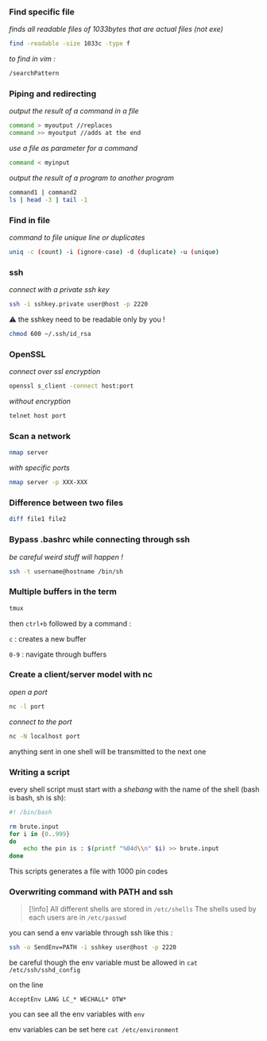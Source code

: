 ### Find specific file

_finds all readable files of 1033bytes that are actual files (not exe)_

```bash
find -readable -size 1033c -type f
```

_to find in vim :_

```bash
/searchPattern
```

### Piping and redirecting

_output the result of a command in a file_

```bash
command > myoutput //replaces
command >> myoutput //adds at the end
```

_use a file as parameter for a command_

```bash
command < myinput
```

_output the result of a program to another program_

```bash
command1 | command2 
ls | head -3 | tail -1
```

### Find in file

_command to file unique line or duplicates_

```bash
uniq -c (count) -i (ignore-case) -d (duplicate) -u (unique)
```

### ssh

_connect with a private ssh key_

```bash
ssh -i sshkey.private user@host -p 2220
```

⚠ the sshkey need to be readable only by you !

```bash
chmod 600 ~/.ssh/id_rsa
```

### OpenSSL

_connect over ssl encryption_

```bash
openssl s_client -connect host:port
```

_without encryption_

```bash
telnet host port
```

### Scan a network

```bash
nmap server
```

_with specific ports_

```bash
nmap server -p XXX-XXX
```

### Difference between two files

```bash
diff file1 file2
```

### Bypass .bashrc while connecting through ssh

_be careful weird stuff will happen !_

```bash
ssh -t username@hostname /bin/sh
```

### Multiple buffers in the term

```bash
tmux
```

then `ctrl+b` followed by a command :

`c` : creates a new buffer

`0-9` : navigate through buffers

### Create a client/server model with nc

_open a port_

```bash
nc -l port
```

_connect to the port_

```bash
nc -N localhost port
```

anything sent in one shell will be transmitted to the next one

### Writing a script

every shell script must start with a _shebang_ with the name of the shell (bash is bash, sh is sh):

```bash
#! /bin/bash

rm brute.input
for i in {0..999}
do
	echo the pin is : $(printf "%04d\\n" $i) >> brute.input
done
```

This scripts generates a file with 1000 pin codes

### Overwriting command with PATH and ssh


>[!info] All different shells are stored in `/etc/shells` The shells used by each users are in `/etc/passwd`


you can send a env variable through ssh like this :

```bash
ssh -o SendEnv=PATH -i sshkey user@host -p 2220
```

be careful though the env variable must be allowed in `cat /etc/ssh/sshd_config`

on the line

`AcceptEnv LANG LC_* WECHALL* OTW*`

you can see all the env variables with `env`

env variables can be set here `cat /etc/environment`